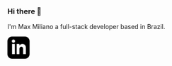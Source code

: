 ### Hi there 👋

I'm Max Miliano a full-stack developer based in Brazil.

<a href="https://www.linkedin.com/in/max-miliano-del-canto-quezada-550692224/" rel="noreferrer noopener" target="_blank">
  <img width="50px" src="https://github.com/maxmx03/maxmx03/blob/main/linkedin.svg" alt="linkedin black logo" />
</a>
